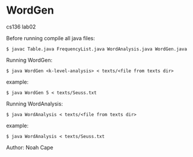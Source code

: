 # WordGen
cs136 lab02

Before running compile all java files:

`$ javac Table.java FrequencyList.java WordAnalysis.java WordGen.java`

Running WordGen:

`$ java WordGen <k-level-analysis> < texts/<file from texts dir>`

example:

`$ java WordGen 5 < texts/Seuss.txt`

Running WordAnalysis:

`$ java WordAnalysis < texts/<file from texts dir>`

example:

`$ java WordAnalysis < texts/Seuss.txt`

Author: Noah Cape
